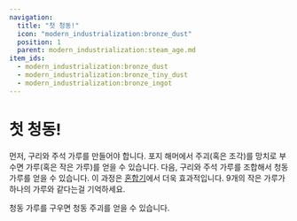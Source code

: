 ```yaml
---
navigation:
  title: "첫 청동!"
  icon: "modern_industrialization:bronze_dust"
  position: 1
  parent: modern_industrialization:steam_age.md
item_ids:
  - modern_industrialization:bronze_dust
  - modern_industrialization:bronze_tiny_dust
  - modern_industrialization:bronze_ingot
---
```


# 첫 청동!

먼저, 구리와 주석 가루를 만들어야 합니다. 포지 해머에서 주괴(혹은 조각)를 망치로 부수면 가루(혹은 작은 가루)를 얻을 수 있습니다. 다음, 구리와 주석 가루를 조합해서 청동 가루를 얻을 수 있습니다. 이 과정은 [혼합기](steam_machines.md)에서 더욱 효과적입니다. 9개의 작은 가루가 하나의 가루와 같다는걸 기억하세요.



<Recipe id="modern_industrialization:materials/bronze_dust" />

<Recipe id="modern_industrialization:materials/bronze_tiny_dust" />

청동 가루를 구우면 청동 주괴를 얻을 수 있습니다.

<Recipe id="modern_industrialization:materials/bronze/smelting/dust_to_ingot_smelting" />

